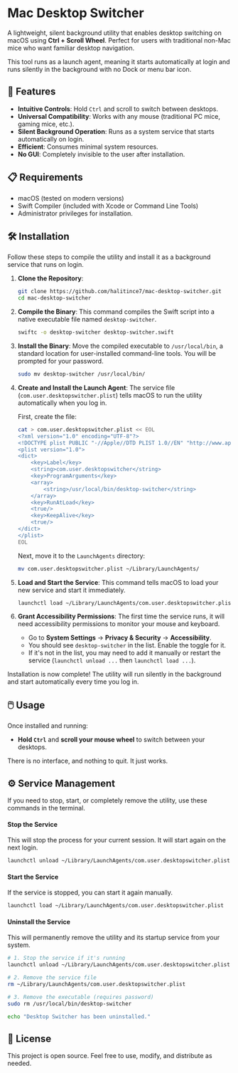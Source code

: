 # Mac Desktop Switcher

A lightweight, silent background utility that enables desktop switching on macOS using **Ctrl + Scroll Wheel**. Perfect for users with traditional non-Mac mice who want familiar desktop navigation.

This tool runs as a launch agent, meaning it starts automatically at login and runs silently in the background with no Dock or menu bar icon.

## 🚀 Features

- **Intuitive Controls**: Hold `Ctrl` and scroll to switch between desktops.
- **Universal Compatibility**: Works with any mouse (traditional PC mice, gaming mice, etc.).
- **Silent Background Operation**: Runs as a system service that starts automatically on login.
- **Efficient**: Consumes minimal system resources.
- **No GUI**: Completely invisible to the user after installation.

## 📋 Requirements

- macOS (tested on modern versions)
- Swift Compiler (included with Xcode or Command Line Tools)
- Administrator privileges for installation.

## 🛠️ Installation

Follow these steps to compile the utility and install it as a background service that runs on login.

1.  **Clone the Repository**:
    ```bash
    git clone https://github.com/halitince7/mac-desktop-switcher.git
    cd mac-desktop-switcher
    ```

2.  **Compile the Binary**:
    This command compiles the Swift script into a native executable file named `desktop-switcher`.
    ```bash
    swiftc -o desktop-switcher desktop-switcher.swift
    ```

3.  **Install the Binary**:
    Move the compiled executable to `/usr/local/bin`, a standard location for user-installed command-line tools. You will be prompted for your password.
    ```bash
    sudo mv desktop-switcher /usr/local/bin/
    ```

4.  **Create and Install the Launch Agent**:
    The service file (`com.user.desktopswitcher.plist`) tells macOS to run the utility automatically when you log in.

    First, create the file:
    ```bash
    cat > com.user.desktopswitcher.plist << EOL
    <?xml version="1.0" encoding="UTF-8"?>
    <!DOCTYPE plist PUBLIC "-//Apple//DTD PLIST 1.0//EN" "http://www.apple.com/DTDs/PropertyList-1.0.dtd">
    <plist version="1.0">
    <dict>
        <key>Label</key>
        <string>com.user.desktopswitcher</string>
        <key>ProgramArguments</key>
        <array>
            <string>/usr/local/bin/desktop-switcher</string>
        </array>
        <key>RunAtLoad</key>
        <true/>
        <key>KeepAlive</key>
        <true/>
    </dict>
    </plist>
    EOL
    ```
    
    Next, move it to the `LaunchAgents` directory:
    ```bash
    mv com.user.desktopswitcher.plist ~/Library/LaunchAgents/
    ```

5.  **Load and Start the Service**:
    This command tells macOS to load your new service and start it immediately.
    ```bash
    launchctl load ~/Library/LaunchAgents/com.user.desktopswitcher.plist
    ```

6.  **Grant Accessibility Permissions**:
    The first time the service runs, it will need accessibility permissions to monitor your mouse and keyboard.
    - Go to **System Settings** → **Privacy & Security** → **Accessibility**.
    - You should see `desktop-switcher` in the list. Enable the toggle for it.
    - If it's not in the list, you may need to add it manually or restart the service (`launchctl unload ...` then `launchctl load ...`).

Installation is now complete! The utility will run silently in the background and start automatically every time you log in.

## 🖱️ Usage

Once installed and running:
- **Hold `Ctrl`** and **scroll your mouse wheel** to switch between your desktops.

There is no interface, and nothing to quit. It just works.

## ⚙️ Service Management

If you need to stop, start, or completely remove the utility, use these commands in the terminal.

#### Stop the Service
This will stop the process for your current session. It will start again on the next login.
```bash
launchctl unload ~/Library/LaunchAgents/com.user.desktopswitcher.plist
```

#### Start the Service
If the service is stopped, you can start it again manually.
```bash
launchctl load ~/Library/LaunchAgents/com.user.desktopswitcher.plist
```

#### Uninstall the Service
This will permanently remove the utility and its startup service from your system.
```bash
# 1. Stop the service if it's running
launchctl unload ~/Library/LaunchAgents/com.user.desktopswitcher.plist

# 2. Remove the service file
rm ~/Library/LaunchAgents/com.user.desktopswitcher.plist

# 3. Remove the executable (requires password)
sudo rm /usr/local/bin/desktop-switcher

echo "Desktop Switcher has been uninstalled."
```

## 📄 License
This project is open source. Feel free to use, modify, and distribute as needed.
